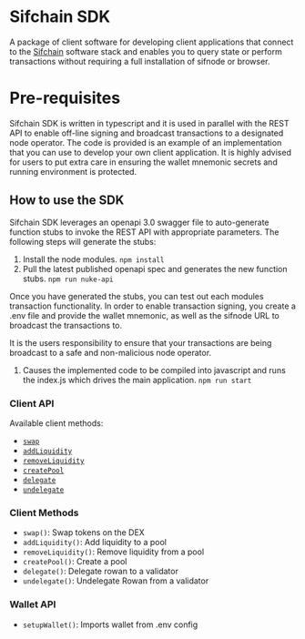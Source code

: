 # Sifchain SDK

A package of client software for developing client applications that connect to the [Sifchain](https://sifchain.finance/) software stack and enables you to query state or perform transactions without requiring a full installation of sifnode or browser.

# Pre-requisites

Sifchain SDK is written in typescript and it is used in parallel with the REST API to enable off-line signing and broadcast transactions to a designated node operator.
The code is provided is an example of an implementation that you can use to develop your own client application. It is highly advised for users to put extra care in ensuring the wallet mnemonic secrets and running environment is protected.

## How to use the SDK

Sifchain SDK leverages an openapi 3.0 swagger file to auto-generate function stubs to invoke the REST API with appropriate parameters. The following steps will generate the stubs:

1. Install the node modules. `npm install`
2. Pull the latest published openapi spec and generates the new function stubs.
   `npm run nuke-api`

Once you have generated the stubs, you can test out each modules transaction functionality. In order to enable transaction signing, you create a .env file and provide the wallet mnemonic, as well as the sifnode URL to broadcast the transactions to.

It is the users responsibility to ensure that your transactions are being broadcast to a safe and non-malicious node operator.


1. Causes the implemented code to be compiled into javascript and runs the index.js which drives the main application.
   `npm run start`

### Client API

Available client methods:

- [`swap`](#swap)
- [`addLiquidity`](#addLiquidity)
- [`removeLiquidity`](#removeLiquidity)
- [`createPool`](#createPool)
- [`delegate`](#delegate)
- [`undelegate`](#undelegate)

### Client Methods

- `swap()`: Swap tokens on the DEX <a id='swap' />
- `addLiquidity()`: Add liquidity to a pool <a id='addLiquidity' />
- `removeLiquidity()`: Remove liquidity from a pool <a id='removeLiquidity' />
- `createPool()`: Create a pool <a id='createPool' />
- `delegate()`: Delegate rowan to a validator <a id='delegate' />
- `undelegate()`: Undelegate Rowan from a validator <a id='undelegate' />

### Wallet API

- `setupWallet()`: Imports wallet from .env config